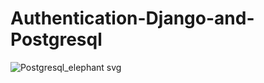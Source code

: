 # Authentication-Django-and-Postgresql


![Postgresql_elephant svg](https://github.com/dharshu2323/Authentication-Django-and-Postgresql/assets/104815447/959c99f5-6831-4ba6-9ee4-e5bb5431962b)
